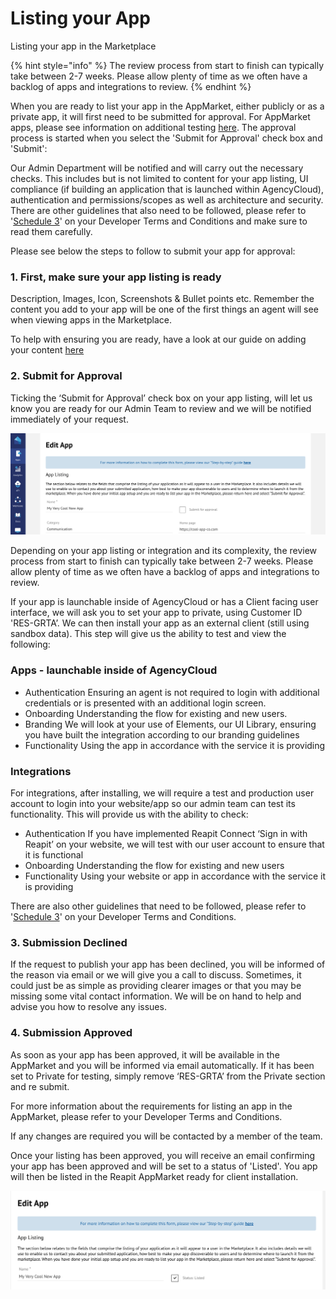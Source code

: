 # Listing your App

Listing your app in the Marketplace

{% hint style="info" %}
The review process from start to finish can typically take between 2-7 weeks. Please allow plenty of time as we often have a backlog of apps and integrations to review.
{% endhint %}

When you are ready to list your app in the AppMarket, either publicly or as a private app, it will first need to be submitted for approval. For AppMarket apps, please see information on additional testing [here](whats-new.md#additional-testing). The approval process is started when you select the 'Submit for Approval' check box and 'Submit': 

Our Admin Department will be notified and will carry out the necessary checks. This includes but is not limited to content for your app listing, UI compliance \(if building an application that is launched within AgencyCloud\), authentication and permissions/scopes as well as architecture and security. There are other guidelines that also need to be followed, please refer to '[Schedule 3](developer-terms-and-conditions.md#schedule-3-developer-obligations)' on your Developer Terms and Conditions and make sure to read them carefully.

Please see below the steps to follow to submit your app for approval: 

### 1. First, make sure your app listing is ready

Description, Images, Icon, Screenshots & Bullet points etc. Remember the content you add to your app will be one of the first things an agent will see when viewing apps in the Marketplace. 

To help with ensuring you are ready, have a look at our guide on adding your content [here](https://foundations-documentation.reapit.cloud/whats-new#summary)

### 2. Submit for Approval

Ticking the ‘Submit for Approval’ check box on your app listing, will let us know you are ready for our Admin Team to review and we will be notified immediately of your request.

![](.gitbook/assets/screenshot-2021-03-31-at-12.25.20.png)

Depending on your app listing or integration and its complexity, the review process from start to finish can typically take between 2-7 weeks. Please allow plenty of time as we often have a backlog of apps and integrations to review.

If your app is launchable inside of AgencyCloud or has a Client facing user interface, we will ask you to set your app to private, using Customer ID 'RES-GRTA’. We can then install your app as an external client \(still using sandbox data\). This step will give us the ability to test and view the following:

### Apps - launchable inside of AgencyCloud

* Authentication Ensuring an agent is not required to login with additional credentials or is presented with an additional login screen.
* Onboarding Understanding the flow for existing and new users.
* Branding We will look at your use of Elements, our UI Library, ensuring you have built the integration according to our branding guidelines
* Functionality  Using the app in accordance with the service it is providing

### Integrations 

For integrations, after installing, we will require a test and production user account to login into your website/app so our admin team can test its functionality. This will provide us with the ability to check:

* Authentication If you have implemented Reapit Connect ‘Sign in with Reapit’ on your website, we will test with our user account to ensure that it is functional
* Onboarding Understanding the flow for existing and new users
* Functionality Using your website or app in accordance with the service it is providing

There are also other guidelines that need to be followed, please refer to '[Schedule 3](developer-terms-and-conditions.md#schedule-3-developer-obligations)' on your Developer Terms and Conditions. 

### 3. Submission Declined

If the request to publish your app has been declined, you will be informed of the reason via email or we will give you a call to discuss. Sometimes, it could just be as simple as providing clearer images or that you may be missing some vital contact information. We will be on hand to help and advise you how to resolve any issues.

### 4. Submission Approved

As soon as your app has been approved, it will be available in the AppMarket and you will be informed via email automatically. If it has been set to Private for testing, simply remove ‘RES-GRTA’ from the Private section and re submit. 

For more information about the requirements for listing an app in the AppMarket, please refer to your Developer Terms and Conditions. 

If any changes are required you will be contacted by a member of the team.

Once your listing has been approved, you will receive an email confirming your app has been approved and will be set to a status of 'Listed'.  You app will then be listed in the Reapit AppMarket ready for client installation. 

![](.gitbook/assets/screenshot-2021-03-31-at-12.26.02.png)

